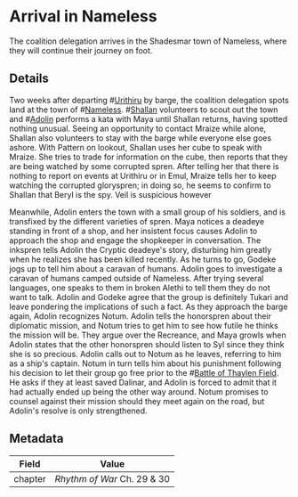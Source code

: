 # Arrival in Nameless
The coalition delegation arrives in the Shadesmar town of Nameless, where they will continue their journey on foot.

## Details
Two weeks after departing #[Urithiru](urithiru) by barge, the coalition delegation spots land at the town of #[Nameless](nameless). #[Shallan](shallan) volunteers to scout out the town and #[Adolin](adolin) performs a kata with Maya until Shallan returns, having spotted nothing unusual. Seeing an opportunity to contact Mraize while alone, Shallan also volunteers to stay with the barge while everyone else goes ashore. With Pattern on lookout, Shallan uses her cube to speak with Mraize. She tries to trade for information on the cube, then reports that they are being watched by some corrupted spren. After telling her that there is nothing to report on events at Urithiru or in Emul, Mraize tells her to keep watching the corrupted gloryspren; in doing so, he seems to confirm to Shallan that Beryl is the spy. Veil is suspicious however

Meanwhile, Adolin enters the town with a small group of his soldiers, and is transfixed by the different varieties of spren. Maya notices a deadeye standing in front of a shop, and her insistent focus causes Adolin to approach the shop and engage the shopkeeper in conversation. The inkspren tells Adolin the Cryptic deadeye's story, disturbing him greatly when he realizes she has been killed recently. As he turns to go, Godeke jogs up to tell him about a caravan of humans. Adolin goes to investigate a caravan of humans camped outside of Nameless. After trying several languages, one speaks to them in broken Alethi to tell them they do not want to talk. Adolin and Godeke agree that the group is definitely Tukari and leave pondering the implications of such a fact. As they approach the barge again, Adolin recognizes Notum. Adolin tells the honorspren about their diplomatic mission, and Notum tries to get him to see how futile he thinks the mission will be. They argue over the Recreance, and Maya growls when Adolin states that the other honorspren should listen to Syl since they think she is so precious. Adolin calls out to Notum as he leaves, referring to him as a ship's captain. Notum in turn tells him about his punishment following his decision to let their group go free prior to the #[Battle of Thaylen Field](the-battle-of-thaylen-field). He asks if they at least saved Dalinar, and Adolin is forced to admit that it had actually ended up being the other way around. Notum promises to counsel against their mission should they meet again on the road, but Adolin's resolve is only strengthened. 

## Metadata
| Field | Value |
| ----- | ----- |
| chapter | *Rhythm of War* Ch. 29 & 30 |